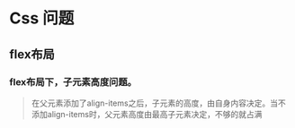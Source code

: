 # Css 问题

## flex布局

### flex布局下，子元素高度问题。
> 在父元素添加了align-items之后，子元素的高度，由自身内容决定。当不添加align-items时，父元素高度由最高子元素决定，不够的就占满

